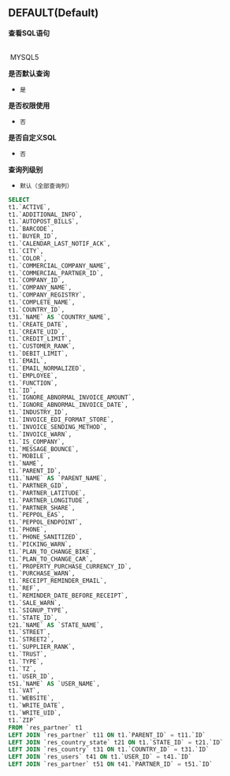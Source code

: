 ## DEFAULT(Default) <!-- {docsify-ignore-all} -->



<p class="panel-title"><b>查看SQL语句</b></p>
<br>

<el-row>
&nbsp;<el-tag @click="MYSQL5 = true">MYSQL5</el-tag>
</el-row>

<br>
<p class="panel-title"><b>是否默认查询</b></p>

* `是`

<p class="panel-title"><b>是否权限使用</b></p>

* `否`

<p class="panel-title"><b>是否自定义SQL</b></p>

* `否`

<p class="panel-title"><b>查询列级别</b></p>

* `默认（全部查询列）`






<el-dialog v-model="MYSQL5" title="MYSQL5">

```sql
SELECT
t1.`ACTIVE`,
t1.`ADDITIONAL_INFO`,
t1.`AUTOPOST_BILLS`,
t1.`BARCODE`,
t1.`BUYER_ID`,
t1.`CALENDAR_LAST_NOTIF_ACK`,
t1.`CITY`,
t1.`COLOR`,
t1.`COMMERCIAL_COMPANY_NAME`,
t1.`COMMERCIAL_PARTNER_ID`,
t1.`COMPANY_ID`,
t1.`COMPANY_NAME`,
t1.`COMPANY_REGISTRY`,
t1.`COMPLETE_NAME`,
t1.`COUNTRY_ID`,
t31.`NAME` AS `COUNTRY_NAME`,
t1.`CREATE_DATE`,
t1.`CREATE_UID`,
t1.`CREDIT_LIMIT`,
t1.`CUSTOMER_RANK`,
t1.`DEBIT_LIMIT`,
t1.`EMAIL`,
t1.`EMAIL_NORMALIZED`,
t1.`EMPLOYEE`,
t1.`FUNCTION`,
t1.`ID`,
t1.`IGNORE_ABNORMAL_INVOICE_AMOUNT`,
t1.`IGNORE_ABNORMAL_INVOICE_DATE`,
t1.`INDUSTRY_ID`,
t1.`INVOICE_EDI_FORMAT_STORE`,
t1.`INVOICE_SENDING_METHOD`,
t1.`INVOICE_WARN`,
t1.`IS_COMPANY`,
t1.`MESSAGE_BOUNCE`,
t1.`MOBILE`,
t1.`NAME`,
t1.`PARENT_ID`,
t11.`NAME` AS `PARENT_NAME`,
t1.`PARTNER_GID`,
t1.`PARTNER_LATITUDE`,
t1.`PARTNER_LONGITUDE`,
t1.`PARTNER_SHARE`,
t1.`PEPPOL_EAS`,
t1.`PEPPOL_ENDPOINT`,
t1.`PHONE`,
t1.`PHONE_SANITIZED`,
t1.`PICKING_WARN`,
t1.`PLAN_TO_CHANGE_BIKE`,
t1.`PLAN_TO_CHANGE_CAR`,
t1.`PROPERTY_PURCHASE_CURRENCY_ID`,
t1.`PURCHASE_WARN`,
t1.`RECEIPT_REMINDER_EMAIL`,
t1.`REF`,
t1.`REMINDER_DATE_BEFORE_RECEIPT`,
t1.`SALE_WARN`,
t1.`SIGNUP_TYPE`,
t1.`STATE_ID`,
t21.`NAME` AS `STATE_NAME`,
t1.`STREET`,
t1.`STREET2`,
t1.`SUPPLIER_RANK`,
t1.`TRUST`,
t1.`TYPE`,
t1.`TZ`,
t1.`USER_ID`,
t51.`NAME` AS `USER_NAME`,
t1.`VAT`,
t1.`WEBSITE`,
t1.`WRITE_DATE`,
t1.`WRITE_UID`,
t1.`ZIP`
FROM `res_partner` t1 
LEFT JOIN `res_partner` t11 ON t1.`PARENT_ID` = t11.`ID` 
LEFT JOIN `res_country_state` t21 ON t1.`STATE_ID` = t21.`ID` 
LEFT JOIN `res_country` t31 ON t1.`COUNTRY_ID` = t31.`ID` 
LEFT JOIN `res_users` t41 ON t1.`USER_ID` = t41.`ID` 
LEFT JOIN `res_partner` t51 ON t41.`PARTNER_ID` = t51.`ID` 


```

</el-dialog>

<script>
 const { createApp } = Vue
  createApp({
    data() {
      return {
                MYSQL5 : false
        
      }
    },
    methods: {
    }
  }).use(ElementPlus).mount('#app')
</script>